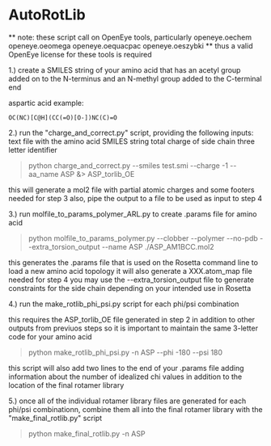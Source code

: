 # AutoRotLib

** note: these script call on OpenEye tools, particularly
  openeye.oechem
  openeye.oeomega
  openeye.oequacpac
  openeye.oeszybki
** thus a valid OpenEye license for these tools is required

1.) create a SMILES string of your amino acid that has an acetyl group added on to the N-terminus and an N-methyl group added to the C-terminal end

aspartic acid example:

```OC(NC)[C@H](CC(=O)[O-])NC(C)=O```

2.) run the "charge_and_correct.py" script, providing the following inputs:
  text file with the amino acid SMILES string
  total charge of side chain
  three letter identifier

  >python charge_and_correct.py --smiles test.smi --charge -1 --aa_name ASP &> ASP_torlib_OE

  this will generate a mol2 file with partial atomic charges and some footers needed for step 3
  also, pipe the output to a file to be used as input to step 4

3.) run molfile_to_params_polymer_ARL.py to create .params file for amino acid

  >python molfile_to_params_polymer.py --clobber --polymer --no-pdb --extra_torsion_output --name ASP ./ASP_AM1BCC.mol2

  this generates the .params file that is used on the Rosetta command line to load a new amino acid topology
  it will also generate a XXX.atom_map file needed for step 4
  you may use the --extra_torsion_output file to generate constraints for the side chain depending on your intended use in Rosetta

4.) run the make_rotlib_phi_psi.py script for each phi/psi combination

  this requires the ASP_torlib_OE file generated in step 2 in addition to other outputs from previuos steps so it is important to maintain
  the same 3-letter code for your amino acid

  >python make_rotlib_phi_psi.py -n ASP --phi -180 --psi 180

  this script will also add two lines to the end of your .params file adding information about the number of idealized chi values
  in addition to the location of the final rotamer library

5.) once all of the individual rotamer library files are generated for each phi/psi combinationn, combine them all into the final
rotamer library with the "make_final_rotlib.py" script

  >python make_final_rotlib.py -n ASP
